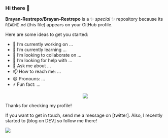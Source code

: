 ### Hi there 👋


**Brayan-Restrepo/Brayan-Restrepo** is a ✨ _special_ ✨ repository because its `README.md` (this file) appears on your GitHub profile.

Here are some ideas to get you started:

- 🔭 I’m currently working on ...
- 🌱 I’m currently learning ...
- 👯 I’m looking to collaborate on ...
- 🤔 I’m looking for help with ...
- 💬 Ask me about ...
- 📫 How to reach me: ...
- 😄 Pronouns: ...
- ⚡ Fun fact: ...



<div align="center">
 <img src="https://github.com/beeman/beeman/raw/master/under-construction.gif" />
</div>


Thanks for checking my profile! 

If you want to get in touch, send me a message on [twitter]. Also, I recently started to [blog on DEV] so follow me there!


<div>
<img align="center" src="https://profile-counter.glitch.me/beeman/count.svg" />
</div>
